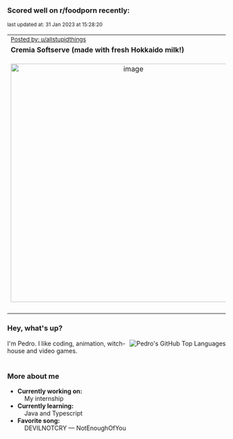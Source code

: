 ### Scored well on r/foodporn recently:

<p align="left"><sub>last updated at: 31 Jan 2023 at 15:28:20</sub></p>

|   |
| --- |
| <sub>[Posted by: u/allstupidthings][source]</sub> |
| **Cremia Softserve (made with fresh Hokkaido milk!)** | 
|<p align="center"> <img alt="image" src="https://i.redd.it/13jy8p1602fa1.jpg" width="550" /> </p>|
|   |

### Hey, what's up?
<img align="right" alt="Pedro's GitHub Top Languages" src="https://github-readme-stats.vercel.app/api/top-langs/?username=PedrosUsername&exclude_repo=HW2&layout=compact" />

I'm Pedro. I like coding, animation, witch-house and video games.<br><br>

### More about me
- **Currently working on:**  
&nbsp;&nbsp;&nbsp;&nbsp;My internship
- **Currently learning:**  
&nbsp;&nbsp;&nbsp;&nbsp;Java and Typescript
- **Favorite song:**  
&nbsp;&nbsp;&nbsp;&nbsp;DEVILNOTCRY — NotEnoughOfYou<br><br>

  



  
  
  
[linkedin]: https://linkedin.com/in/pedro-h-r-gomes-8a487b14a/
[gmail]: mailto:pilique11@gmail.com
[source]: https://reddit.com/r/FoodPorn/comments/10oc83b/cremia_softserve_made_with_fresh_hokkaido_milk/
[redditAPI]: https://www.reddit.com/dev/api/